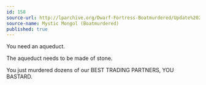 ```yaml
---
id: 158
source-url: http://lparchive.org/Dwarf-Fortress-Boatmurdered/Update%202-15/
source-name: Mystic Mongol (Boatmurdered)
published: true
---
```


<p>You need an aqueduct.</p>

<p>The aqueduct needs to be made of stone.</p>

<p>You just murdered dozens of our BEST TRADING PARTNERS, YOU BASTARD.</p>



